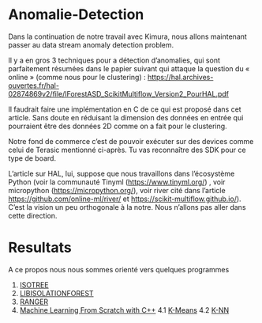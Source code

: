 # Anomalie-Detection

Dans la continuation de notre travail avec Kimura, nous allons maintenant passer au data stream anomaly detection problem.

Il y a en gros 3 techniques pour a détection d’anomalies, qui sont parfaitement résumées dans le papier suivant qui attaque la question du « online » (comme nous pour le clustering) : https://hal.archives-ouvertes.fr/hal-02874869v2/file/IForestASD_ScikitMultiflow_Version2_PourHAL.pdf

Il faudrait faire une implémentation en C de ce qui est proposé dans cet article. Sans doute en réduisant la dimension des données en entrée qui pourraient être des données 2D comme on a fait pour le clustering.

Notre fond de commerce c’est de pouvoir exécuter sur des devices comme celui de Terasic mentionné ci-après. Tu vas reconnaître des SDK pour ce type de board.

L’article sur HAL, lui, suppose que nous travaillons dans l’écosystème Python (voir la communauté Tinyml (https://www.tinyml.org/) , voir micropython (https://micropython.org/), voir river cité dans l’article https://github.com/online-ml/river/ et https://scikit-multiflow.github.io/). C’est la vision un peu orthogonale à la notre. Nous n’allons pas aller dans cette direction.

# Resultats

A ce propos nous nous sommes orienté vers quelques programmes 

  1. [ISOTREE](https://github.com/david-cortes/isotree)
  2. [LIBISOLATIONFOREST](https://github.com/msimms/LibIsolationForest)
  3. [RANGER](https://github.com/imbs-hl/ranger)
  4. [Machine Learning From Scratch with C++](https://github.com/magikerwin1993/ML-From-Scratch-With-CPP)
    4.1 [K-Means](https://github.com/magikerwin1993/ML-From-Scratch-With-CPP/tree/main/k-means)
    4.2 [K-NN](https://github.com/magikerwin1993/ML-From-Scratch-With-CPP/tree/main/k-nn)
    
  
